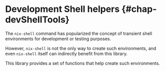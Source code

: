 # Development Shell helpers {#chap-devShellTools}

The `nix-shell` command has popularized the concept of transient shell environments for development or testing purposes.
<!--
  We should try to document the product, not its development process in the Nixpkgs reference manual,
  but *something* needs to be said to provide context for this library.
  This is the most future proof sentence I could come up with while Nix itself does yet make use of this.
  Relevant is the current status of the devShell attribute "project": https://github.com/NixOS/nix/issues/7501
  -->
However, `nix-shell` is not the only way to create such environments, and even `nix-shell` itself can indirectly benefit from this library.

This library provides a set of functions that help create such environments.

<!-- ## `devShellTools.<function>` {#sec-devShellTools-<function>} -->
